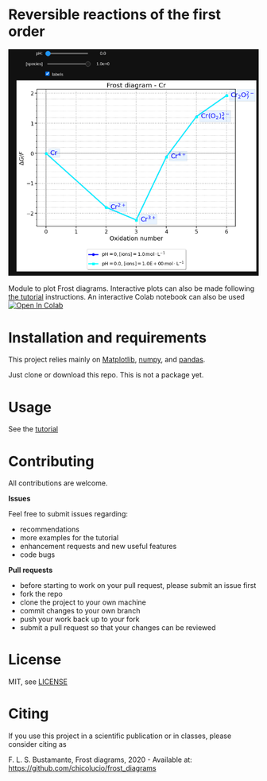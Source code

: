 # Reversible reactions of the first order

![frost_interactive](frost_interactive.gif)

Module to plot Frost diagrams. Interactive plots can also be made following [the tutorial](tutorial.ipynb) instructions. An interactive Colab notebook can also be used <a href="https://colab.research.google.com/github/chicolucio/frost_diagrams/blob/main/colab/interactive_colab.ipynb" target="_blank">
  <img src="https://colab.research.google.com/assets/colab-badge.svg" alt="Open In Colab"/>
</a>

 # Installation and requirements

This project relies mainly on [Matplotlib](https://numpy.org/), [numpy](https://numpy.org/), and [pandas](https://pandas.pydata.org/).

Just clone or download this repo. This is not a package yet.

# Usage

See the [tutorial](tutorial.ipynb)

# Contributing

All contributions are welcome.

**Issues**

Feel free to submit issues regarding:

- recommendations
- more examples for the tutorial
- enhancement requests and new useful features
- code bugs

**Pull requests**

- before starting to work on your pull request, please submit an issue first
- fork the repo
- clone the project to your own machine
- commit changes to your own branch
- push your work back up to your fork
- submit a pull request so that your changes can be reviewed

# License

MIT, see [LICENSE](LICENSE)

# Citing

If you use this project in a scientific publication or in classes, please consider citing as

F. L. S. Bustamante, Frost diagrams, 2020 - Available at: https://github.com/chicolucio/frost_diagrams
